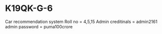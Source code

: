 # K19QK-G-6
Car recommendation system   Roll no = 4,5,15   Admin creditinals = admin2161  admin password = puma100crore
